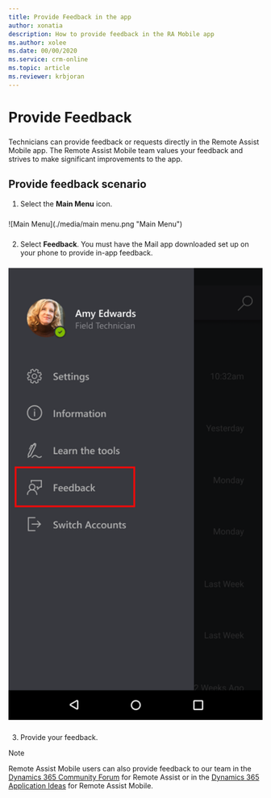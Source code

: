 ```yaml
---
title: Provide Feedback in the app
author: xonatia
description: How to provide feedback in the RA Mobile app
ms.author: xolee
ms.date: 00/00/2020
ms.service: crm-online
ms.topic: article
ms.reviewer: krbjoran
---
```

# Provide Feedback

###
Technicians can provide feedback or requests directly in the Remote Assist Mobile app. The Remote Assist Mobile team values your feedback and strives to make significant improvements to the app.

## Provide feedback scenario
1.	Select the **Main Menu** icon.
###
![Main Menu](./media/main menu.png "Main Menu")
###
2.	Select **Feedback**. You must have the Mail app downloaded set up on your phone to provide in-app feedback.
###
![Feedback](./media/feedback.png "Feedback")
###
3.	Provide your feedback.

>[!Note]
> Remote Assist Mobile users can also provide feedback to our team in the [Dynamics 365 Community Forum](https://community.dynamics.com/365/remoteassist) for Remote Assist or in the [Dynamics 365 Application Ideas](https://experience.dynamics.com/ideas/categories/list/?category=81a97e52-9c54-e911-a963-000d3a4f33c1&forum=4323c621-52bc-e811-a975-000d3a1bec70) for Remote Assist Mobile.
